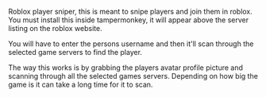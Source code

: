 Roblox player sniper, this is meant to snipe players and join them in roblox. You must install this inside tampermonkey, it will appear above the server listing on the roblox website.

You will have to enter the persons username and then it'll scan through the selected game servers to find the player.

The way this works is by grabbing the players avatar profile picture and scanning through all the selected games servers. 
Depending on how big the game is it can take a long time for it to scan.

